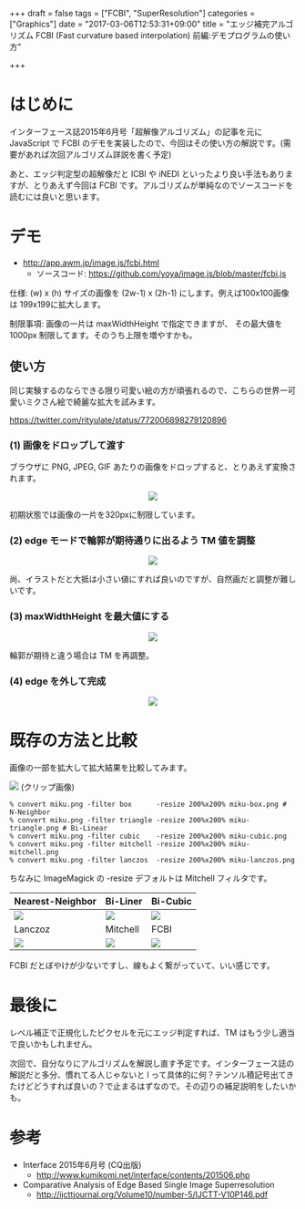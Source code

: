 +++
draft = false
tags = ["FCBI", "SuperResolution"]
categories = ["Graphics"]
date = "2017-03-06T12:53:31+09:00"
title = "エッジ補完アルゴリズム FCBI (Fast curvature based interpolation) 前編:デモプログラムの使い方"

+++

# はじめに

インターフェース誌2015年6月号「超解像アルゴリズム」の記事を元に JavaScript で FCBI のデモを実装したので、今回はその使い方の解説です。(需要があれば次回アルゴリズム詳説を書く予定)

あと、エッジ判定型の超解像だと ICBI や iNEDI といったより良い手法もありますが、とりあえず今回は FCBI です。アルゴリズムが単純なのでソースコードを読むには良いと思います。

# デモ

- http://app.awm.jp/image.js/fcbi.html
  - ソースコード: https://github.com/yoya/image.js/blob/master/fcbi.js

仕様: (w) x (h) サイズの画像を (2w-1) x (2h-1) にします。例えば100x100画像は 199x199に拡大します。

制限事項: 画像の一片は maxWidthHeight で指定できますが、 その最大値を 1000px 制限してます。そのうち上限を増やすかも。

## 使い方

同じ実験するのならできる限り可愛い絵の方が頑張れるので、こちらの世界一可愛いミクさん絵で綺麗な拡大を試みます。

 https://twitter.com/rityulate/status/772006898279120896

### (1) 画像をドロップして渡す

ブラウザに PNG, JPEG, GIF あたりの画像をドロップすると、とりあえず変換されます。

<center> <a href="../demo00.png"> <img src="../demo00-h.png" /> </a></center>

初期状態では画像の一片を320pxに制限しています。


### (2) edge モードで輪郭が期待通りに出るよう TM 値を調整

<center> <a href="../demo01.png"> <img src="../demo01-h.png" /> </a> </center>

尚、イラストだと大抵は小さい値にすれば良いのですが、自然画だと調整が難しいです。

### (3) maxWidthHeight を最大値にする

<center> <a href="../demo02.png"> <img src="../demo02-h.png" /> </a> </center>

輪郭が期待と違う場合は TM を再調整。

### (4) edge を外して完成

<center> <a href="../demo03.png"> <img src="../demo03-h.png" /> </a> </center>

# 既存の方法と比較

画像の一部を拡大して拡大結果を比較してみます。

<img src="../miku.png" /> (クリップ画像)

```
% convert miku.png -filter box      -resize 200%x200% miku-box.png # N-Neighbor
% convert miku.png -filter triangle -resize 200%x200% miku-triangle.png # Bi-Linear
% convert miku.png -filter cubic    -resize 200%x200% miku-cubic.png
% convert miku.png -filter mitchell -resize 200%x200% miku-mitchell.png
% convert miku.png -filter lanczos  -resize 200%x200% miku-lanczos.png
```
ちなみに ImageMagick の -resize デフォルトは Mitchell フィルタです。

Nearest-Neighbor | Bi-Liner | Bi-Cubic |
----------------|----------|----------|
<img src="../miku-box.png"/>|<img src="../miku-triangle.png"/>|<img src="../miku-cubic.png"/>|
Lanczoz | Mitchell | FCBI |
<img src="../miku-lanczos.png"/>|<img src="../miku-mitchell.png"/>|<img src="../miku-fcbi.png"/>|

FCBI だとぼやけが少ないですし、線もよく繋がっていて、いい感じです。

# 最後に

レベル補正で正規化したピクセルを元にエッジ判定すれば、TM はもう少し適当で良いかもしれません。

次回で、自分なりにアルゴリズムを解説し直す予定です。インターフェース誌の解説だと多分、慣れてる人じゃないと l って具体的に何？テンソル積記号出てきたけどどうすれば良いの？で止まるはずなので。その辺りの補足説明をしたいかも。

# 参考

- Interface 2015年6月号 (CQ出版)
  -  http://www.kumikomi.net/interface/contents/201506.php
- Comparative Analysis of Edge Based Single Image Superresolution
  - http://ijcttjournal.org/Volume10/number-5/IJCTT-V10P146.pdf
